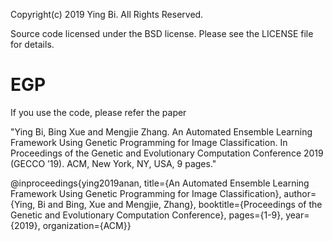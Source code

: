 Copyright(c) 2019 Ying Bi.
All Rights Reserved.

Source code licensed under the BSD license. Please see the LICENSE file for details.

EGP
=============
If you use the code, please refer the paper 

"Ying Bi, Bing Xue and Mengjie Zhang. An Automated Ensemble Learning Framework Using Genetic Programming for Image Classification. In Proceedings of the Genetic and Evolutionary Computation Conference 2019
(GECCO ’19). ACM, New York, NY, USA, 9 pages."

@inproceedings{ying2019anan,
	title={An Automated Ensemble Learning Framework Using Genetic Programming for Image Classification},
	author={Ying, Bi and Bing, Xue and Mengjie, Zhang},
	booktitle={Proceedings of the Genetic and Evolutionary Computation Conference},
	pages={1-9},
	year={2019},
	organization={ACM}}
